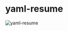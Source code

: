 # yaml-resume
![yaml-resume](https://github.com/user-attachments/assets/7c060d10-8ec6-4b24-8dd0-39722b8208f1)
